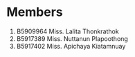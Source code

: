 Members
=======

  1. B5909964 Miss. Lalita Thonkrathok
  2. B5917389 Miss. Nuttanun Plapoothong
  3. B5917402 Miss. Apichaya Kiatamnuay
